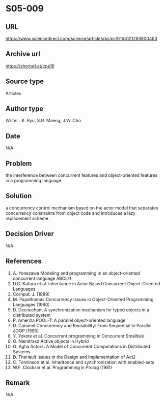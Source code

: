 # S05-009

## URL 
https://www.sciencedirect.com/science/article/abs/pii/0164121293900483

## Archive url 
https://shorturl.at/cps16

## Source type 
Articles

## Author type 
Writer : K. Ryu, S.R. Maeng, J.W. Cho

## Date 
N/A

## Problem 
the interference between concurrent features and object-oriented features in a programming language.

## Solution 
a concurrency control mechanism based on the actor model that separates concurrency constraints from object code and introduces a lazy replacement scheme.

## Decision Driver 
N/A

## References 
1. A. Yonezawa
Modeling and programming in an object-oriented concurrent language ABCL/1
2. D.G. Kafura et al.
Inheritance in Actor Based Concurrent Object-Oriented Languages
3. Cornput. J.
(1989)
4. M. Papathomas
Concurrency Issues in Object-Oriented Programming Languages
(1990)
5. D. Decouchant
A synchronization mechanism for typed objects in a distributed system
6. P. Ameriza
POOL-T: A parallel object-oriented language
7. D. Caromel
Concurrency and Reusability: From Sequential to Parallel
JOOP
(1990)
8. Y. Yokote et al.
Concurrent programming in Concurrent Smalltalk
9. O. Nierstrasz
Active objects in Hybrid
10. G. Agha
Actors: A Model of Concurrent Computations in Distributed Systems
11. D. Theriault
Issues in the Design and Implementation of Act2
12. C. Tomlinson et al.
Inheritance and synchronization with enabled-sets
13. W.F. Clocksin et al.
Programming in Prolog
(1981)

## Remark
N/A